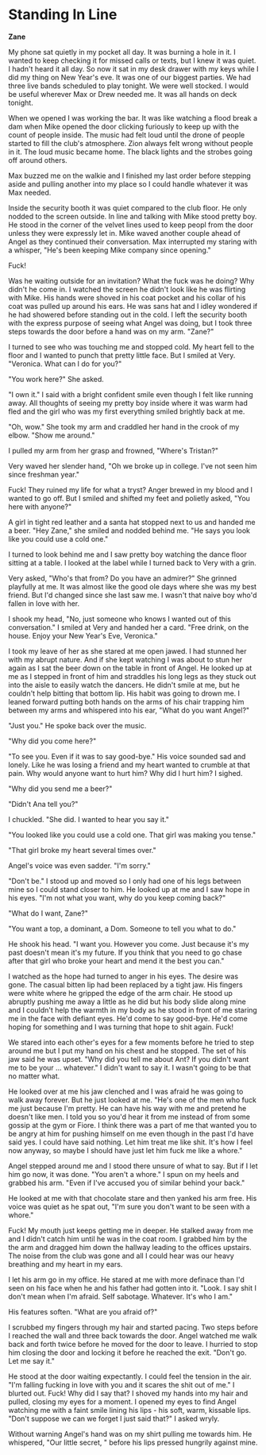 # Standing In Line

**Zane**

My phone sat quietly in my pocket all day.  It was burning a hole in it.  I wanted to keep checking it for missed calls or texts, but I knew it was quiet.  I hadn't heard it all day.  So now it sat in my desk drawer with my keys while I did my thing on New Year's eve.  It was one of our biggest parties.  We had three live bands scheduled to play tonight.  We were well stocked.  I would be useful wherever Max or Drew needed me.  It was all hands on deck tonight.

When we opened I was working the bar.  It was like watching a flood break a dam when Mike opened the door clicking furiously to keep up with the count of people inside.  The music had felt loud until the drone of people started to fill the club's atmosphere.  Zion always felt wrong without people in it.  The loud music became home.  The black lights and the strobes going off around others.

Max buzzed me on the walkie and I finished my last order before stepping aside and pulling another into my place so I could handle whatever it was Max needed.

Inside the security booth it was quiet compared to the club floor.  He only nodded to the screen outside.  In line and talking with Mike stood pretty boy.  He stood in the corner of the velvet lines used to keep peopl from the door unless they were expressly let in.  Mike waved another couple ahead of Angel as they continued their conversation.  Max interrupted my staring with a whisper, "He's been keeping Mike company since opening."

Fuck!

Was he waiting outside for an invitation?  What the fuck was he doing?  Why didn't he come in.  I watched the screen he didn't look like he was flirting with Mike.  His hands were shoved in his coat pocket and his collar of his coat was pulled up around his ears.  He was sans hat and I idley wondered if he had showered before standing out in the cold.  I left the security booth with the express purpose of seeing what Angel was doing, but I took three steps towards the door before a hand was on my arm.  "Zane?"

I turned to see who was touching me and stopped cold.  My heart fell to the floor and I wanted to punch that pretty little face.  But I smiled at Very.  "Veronica.  What can I do for you?"

"You work here?"  She asked.

"I own it."  I said with a bright confident smile even though I felt like running away.  All thoughts of seeing my pretty boy inside where it was warm had fled and the girl who was my first everything smiled brightly back at me.

"Oh, wow."  She took my arm and craddled her hand in the crook of my elbow.  "Show me around."

I pulled my arm from her grasp and frowned, "Where's Tristan?"

Very waved her slender hand, "Oh we broke up in college.  I've not seen him since freshman year."

Fuck!  They ruined my life for what a tryst? Anger brewed in my blood and I wanted to go off.  But I smiled and shifted my feet and polietly asked, "You here with anyone?"

A girl in tight red leather and a santa hat stopped next to us and handed me a beer.  "Hey Zane," she smiled and nodded behind me.  "He says you look like you could use a cold one."

I turned to look behind me and I saw pretty boy watching the dance floor sitting at a table.  I looked at the label while I turned back to Very with a grin.

Very asked, "Who's that from?  Do you have an admirer?"  She grinned playfully at me.  It was almost like the good ole days where she was my best friend.  But I'd changed since she last saw me.  I wasn't that naive boy who'd fallen in love with her.

I shook my head, "No, just someone who knows I wanted out of this conversation."  I smiled at Very and handed her a card.  "Free drink, on the house.  Enjoy your New Year's Eve, Veronica."

I took my leave of her as she stared at me open jawed.  I had stunned her with my abrupt nature.  And if she kept watching I was about to stun her again as I sat the beer down on the table in front of Angel.  He looked up at me as I stepped in front of him and straddles his long legs as they stuck out into the aisle to easily watch the dancers.  He didn't smile at me, but he couldn't help bitting that bottom lip.  His habit was going to drown me.   I leaned forward putting both hands on the arms of his chair trapping him between my arms and whispered into his ear, "What do you want Angel?"

"Just you."  He spoke back over the music.

"Why did you come here?"

"To see you.  Even if it was to say good-bye."  His voice sounded sad and lonely.  Like he was losing a friend and my heart wanted to crumble at that pain.  Why would anyone want to hurt him?  Why did I hurt him?  I sighed.

"Why did you send me a beer?"

"Didn't Ana tell you?"

I chuckled.  "She did.  I wanted to hear you say it."

"You looked like you could use a cold one.  That girl was making you tense."

"That girl broke my heart several times over."

Angel's voice was even sadder.  "I'm sorry."

"Don't be."  I stood up and moved so I only had one of his legs between mine so I could stand closer to him.  He looked up at me and I saw hope in his eyes.  "I'm not what you want, why do you keep coming back?"

"What do I want, Zane?"

"You want a top, a dominant, a Dom.  Someone to tell you what to do."

He shook his head.  "I want you.  However you come.  Just because it's my past doesn't mean it's my future.  If you think that you need to go chase after that girl who broke your heart and mend it the best you can."

I watched as the hope had turned to anger in his eyes.  The desire was gone.  The casual bitten lip had been replaced by a tight jaw.  His fingers were white where he gripped the edge of the arm chair.  He stood up abruptly pushing me away a little as he did but his body slide along mine and I couldn't help the warmth in my body as he stood in front of me staring me in the face with defiant eyes.  He'd come to say good-bye.  He'd come hoping for something and I was turning that hope to shit again.  Fuck!

We stared into each other's eyes for a few moments before he tried to step around me but I put my hand on his chest and he stopped.  The set of his jaw said he was upset.  "Why did you tell me about Ant?  If you didn't want me to be your ... whatever."  I didn't want to say it.  I wasn't going to be that no matter what.

He looked over at me his jaw clenched and I was afraid he was going to walk away forever.  But he just looked at me.  "He's one of the men who fuck me just because I'm pretty.  He can have his way with me and pretend he doesn't like men.  I told you so you'd hear it from me instead of from some gossip at the gym or Fiore.  I think there was a part of me that wanted you to be angry at him for pushing himself on me even though in the past I'd have said yes.  I could have said nothing.  Let him treat me like shit.  It's how I feel now anyway, so maybe I should have just let him fuck me like a whore."

Angel stepped around me and I stood there unsure of what to say.  But if I let him go now, it was done. "You aren't a whore."  I spun on my heels and grabbed his arm.  "Even if I've accused you of similar behind your back."

He looked at me with that chocolate stare and then yanked his arm free.  His voice was quiet as he spat out, "I'm sure you don't want to be seen with a whore."

Fuck!  My mouth just keeps getting me in deeper.  He stalked away from me and I didn't catch him until he was in the coat room.  I grabbed him by the the arm and dragged him down the hallway leading to the offices upstairs.  The noise from the club was gone and all I could hear was our heavy breathing and my heart in my ears.

I let his arm go in my office.  He stared at me with more definace than I'd seen on his face when he and his father had gotten into it.  "Look.  I say shit I don't mean when I'm afraid.  Self sabotage.  Whatever.  It's who I am."

His features soften.  "What are you afraid of?"

I scrubbed my fingers through my hair and started pacing.  Two steps before I reached the wall and three back towards the door. Angel watched me walk back and forth twice before he moved for the door to leave.  I hurried to stop him closing the door and locking it before he reached the exit.  "Don't go.  Let me say it."

He stood at the door waiting expectantly.  I could feel the tension in the air.  "I'm falling fucking in love with you and it scares the shit out of me." I blurted out. Fuck! Why did I say that? I shoved my hands into my hair and pulled, closing my eyes for a moment. I opened my eyes to find Angel watching me with a faint smile lining his lips - his soft, warm, kissable lips. "Don't suppose we can we forget I just said that?" I asked wryly.

Without warning Angel's hand was on my shirt pulling me towards him.  He whispered, "Our little secret, " before his lips pressed hungrily against mine.